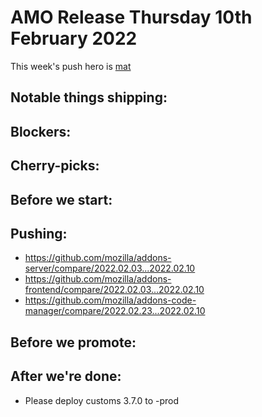 # AMO Release Thursday 10th February 2022

This week's push hero is [mat](https://github.com/diox)

## Notable things shipping:

## Blockers:

## Cherry-picks:

## Before we start:

## Pushing:

- https://github.com/mozilla/addons-server/compare/2022.02.03...2022.02.10
- https://github.com/mozilla/addons-frontend/compare/2022.02.03...2022.02.10
- https://github.com/mozilla/addons-code-manager/compare/2022.02.23...2022.02.10

## Before we promote:

## After we're done:
- Please deploy customs 3.7.0 to -prod
